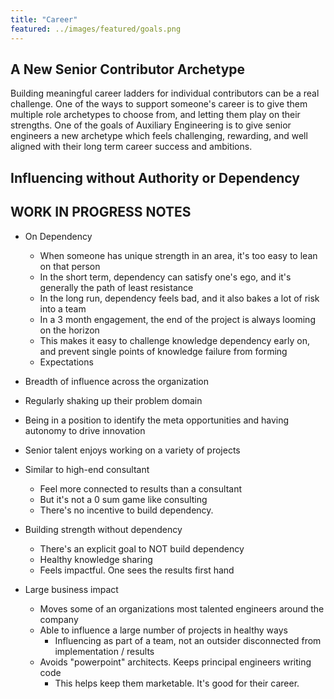 ```yaml
---
title: "Career"
featured: ../images/featured/goals.png
---
```


## A New Senior Contributor Archetype

Building meaningful career ladders for individual contributors can be a real challenge. One of the ways to support someone's career is to give them multiple role archetypes to choose from, and letting them play on their strengths. One of the goals of Auxiliary Engineering is to give senior engineers a new archetype which feels challenging, rewarding, and well aligned with their long term career success and ambitions.

## Influencing without Authority or Dependency

## WORK IN PROGRESS NOTES
- On Dependency
    - When someone has unique strength in an area, it's too easy to lean on that person
    - In the short term, dependency can satisfy one's ego, and it's generally the path of least resistance
    - In the long run, dependency feels bad, and it also bakes a lot of risk into a team
    - In a 3 month engagement, the end of the project is always looming on the horizon
    - This makes it easy to challenge knowledge dependency early on, and prevent single points of knowledge failure from forming
    - Expectations

- Breadth of influence across the organization
- Regularly shaking up their problem domain
- Being in a position to identify the meta opportunities and having autonomy to drive innovation

- Senior talent enjoys working on a variety of projects
- Similar to high-end consultant
    - Feel more connected to results than a consultant
    - But it's not a 0 sum game like consulting
    - There's no incentive to build dependency.
- Building strength without dependency
    - There's an explicit goal to NOT build dependency
    - Healthy knowledge sharing
    - Feels impactful. One sees the results first hand
- Large business impact
    - Moves some of an organizations most talented engineers around the company
    - Able to influence a large number of projects in healthy ways
        - Influencing as part of a team, not an outsider disconnected from implementation / results
    - Avoids "powerpoint" architects. Keeps principal engineers writing code
        - This helps keep them marketable. It's good for their career.
